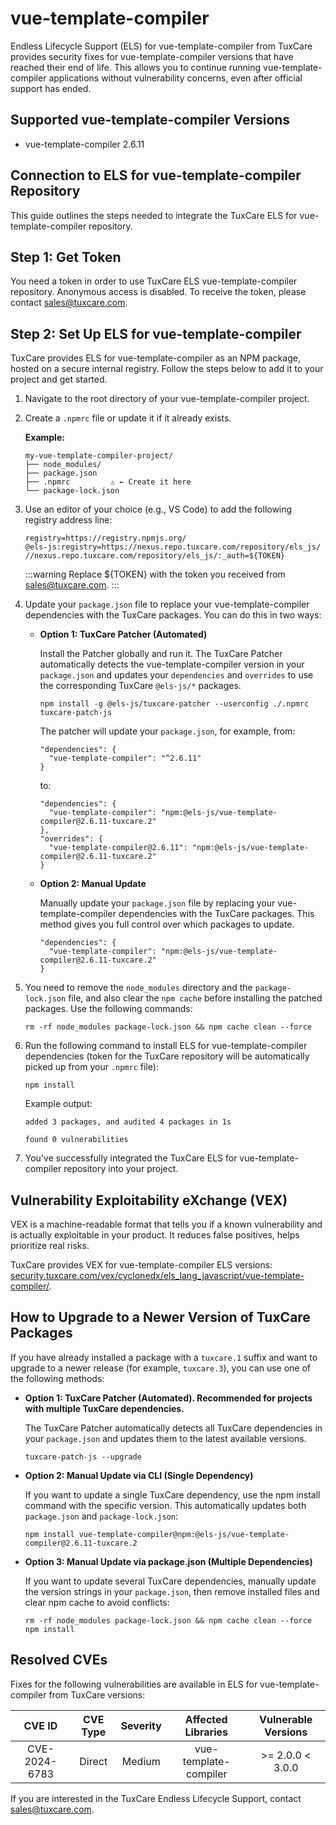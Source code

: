 # vue-template-compiler

Endless Lifecycle Support (ELS) for vue-template-compiler from TuxCare provides security fixes for vue-template-compiler versions that have reached their end of life. This allows you to continue running vue-template-compiler applications without vulnerability concerns, even after official support has ended.

## Supported vue-template-compiler Versions

* vue-template-compiler 2.6.11

## Connection to ELS for vue-template-compiler Repository

This guide outlines the steps needed to integrate the TuxCare ELS for vue-template-compiler repository.

## Step 1: Get Token

You need a token in order to use TuxCare ELS vue-template-compiler repository. Anonymous access is disabled. To receive the token, please contact [sales@tuxcare.com](mailto:sales@tuxcare.com).

## Step 2: Set Up ELS for vue-template-compiler

TuxCare provides ELS for vue-template-compiler as an NPM package, hosted on a secure internal registry. Follow the steps below to add it to your project and get started.

1. Navigate to the root directory of your vue-template-compiler project.
2. Create a `.npmrc` file or update it if it already exists.

   **Example:**

   ```text
   my-vue-template-compiler-project/
   ├── node_modules/
   ├── package.json
   ├── .npmrc         ⚠️ ← Create it here
   └── package-lock.json
   ```

3. Use an editor of your choice (e.g., VS Code) to add the following registry address line:

   <CodeWithCopy>

   ```text
   registry=https://registry.npmjs.org/
   @els-js:registry=https://nexus.repo.tuxcare.com/repository/els_js/
   //nexus.repo.tuxcare.com/repository/els_js/:_auth=${TOKEN}
   ```

   </CodeWithCopy>

   :::warning
   Replace ${TOKEN} with the token you received from [sales@tuxcare.com](mailto:sales@tuxcare.com).
   :::

4. Update your `package.json` file to replace your vue-template-compiler dependencies with the TuxCare packages. You can do this in two ways:

   * **Option 1: TuxCare Patcher (Automated)**

     Install the Patcher globally and run it. The TuxCare Patcher automatically detects the vue-template-compiler version in your `package.json` and updates your `dependencies` and `overrides` to use the corresponding TuxCare `@els-js/*` packages.

     <CodeWithCopy>

     ```text
     npm install -g @els-js/tuxcare-patcher --userconfig ./.npmrc
     tuxcare-patch-js
     ```

     </CodeWithCopy>

     The patcher will update your `package.json`, for example, from:

     ```text
     "dependencies": {
       "vue-template-compiler": "^2.6.11"
     }
     ```

     to:

     ```text
     "dependencies": {
       "vue-template-compiler": "npm:@els-js/vue-template-compiler@2.6.11-tuxcare.2"
     },
     "overrides": {
       "vue-template-compiler@2.6.11": "npm:@els-js/vue-template-compiler@2.6.11-tuxcare.2"
     }
     ```
    
   * **Option 2: Manual Update**

     Manually update your `package.json` file by replacing your vue-template-compiler dependencies with the TuxCare packages. This method gives you full control over which packages to update.

     <CodeWithCopy>

     ```text
     "dependencies": {
       "vue-template-compiler": "npm:@els-js/vue-template-compiler@2.6.11-tuxcare.2"
     }
     ```

     </CodeWithCopy>

5. You need to remove the `node_modules` directory and the `package-lock.json` file, and also clear the `npm cache` before installing the patched packages. Use the following commands:
   
   <CodeWithCopy>

   ```text
   rm -rf node_modules package-lock.json && npm cache clean --force
   ```

   </CodeWithCopy>

6. Run the following command to install ELS for vue-template-compiler dependencies (token for the TuxCare repository will be automatically picked up from your `.npmrc` file):

   <CodeWithCopy>

   ```text
   npm install
   ```

   </CodeWithCopy>

   Example output:

   ```text
   added 3 packages, and audited 4 packages in 1s

   found 0 vulnerabilities
   ```

7. You've successfully integrated the TuxCare ELS for vue-template-compiler repository into your project.

## Vulnerability Exploitability eXchange (VEX) 

VEX is a machine-readable format that tells you if a known vulnerability and is actually exploitable in your product. It reduces false positives, helps prioritize real risks.

TuxCare provides VEX for vue-template-compiler ELS versions: [security.tuxcare.com/vex/cyclonedx/els_lang_javascript/vue-template-compiler/](https://security.tuxcare.com/vex/cyclonedx/els_lang_javascript/vue-template-compiler/).

## How to Upgrade to a Newer Version of TuxCare Packages

If you have already installed a package with a `tuxcare.1` suffix and want to upgrade to a newer release (for example, `tuxcare.3`), you can use one of the following methods:

* **Option 1: TuxCare Patcher (Automated). Recommended for projects with multiple TuxCare dependencies.**

  The TuxCare Patcher automatically detects all TuxCare dependencies in your `package.json` and updates them to the latest available versions.

  <CodeWithCopy>

  ```text
  tuxcare-patch-js --upgrade
  ```

  </CodeWithCopy>

* **Option 2: Manual Update via CLI (Single Dependency)**

  If you want to update a single TuxCare dependency, use the npm install command with the specific version. This automatically updates both `package.json` and `package-lock.json`:

  <CodeWithCopy>

  ```text
  npm install vue-template-compiler@npm:@els-js/vue-template-compiler@2.6.11-tuxcare.2
  ```

  </CodeWithCopy>

* **Option 3: Manual Update via package.json (Multiple Dependencies)**

  If you want to update several TuxCare dependencies, manually update the version strings in your `package.json`, then remove installed files and clear npm cache to avoid conflicts:

  <CodeWithCopy>

  ```text
  rm -rf node_modules package-lock.json && npm cache clean --force
  npm install
  ```

  </CodeWithCopy>

## Resolved CVEs

Fixes for the following vulnerabilities are available in ELS for vue-template-compiler from TuxCare versions:

| CVE ID        | CVE Type | Severity | Affected Libraries    | Vulnerable Versions |
| :------------:| :------: |:--------:|:---------------------:| :----------------: |
| CVE-2024-6783 | Direct   | Medium   | vue-template-compiler | >= 2.0.0 < 3.0.0   |

If you are interested in the TuxCare Endless Lifecycle Support, contact [sales@tuxcare.com](mailto:sales@tuxcare.com).
